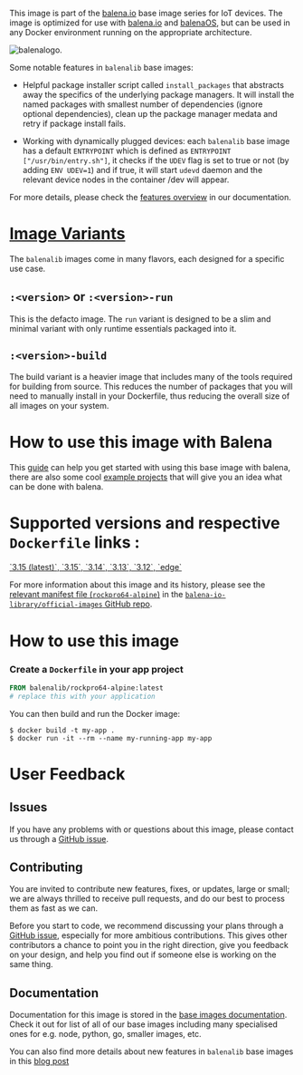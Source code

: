 <!-- THIS IS AUTO-GENERATED CONTENT. DO NOT MANUALLY EDIT. -->

This image is part of the [balena.io][balena] base image series for IoT devices. The image is optimized for use with [balena.io][balena] and [balenaOS][balena-os], but can be used in any Docker environment running on the appropriate architecture.

![balenalogo](https://avatars2.githubusercontent.com/u/6157842?s=200&v=4).

Some notable features in `balenalib` base images:

- Helpful package installer script called `install_packages` that abstracts away the specifics of the underlying package managers. It will install the named packages with smallest number of dependencies (ignore optional dependencies), clean up the package manager medata and retry if package install fails.

- Working with dynamically plugged devices: each `balenalib` base image has a default `ENTRYPOINT` which is defined as `ENTRYPOINT ["/usr/bin/entry.sh"]`, it checks if the `UDEV` flag is set to true or not (by adding `ENV UDEV=1`) and if true, it will start `udevd` daemon and the relevant device nodes in the container /dev will appear.

For more details, please check the [features overview](https://www.balena.io/docs/reference/base-images/base-images/#features-overview) in our documentation.

# [Image Variants][variants]

The `balenalib` images come in many flavors, each designed for a specific use case.

## `:<version>` or `:<version>-run`

This is the defacto image. The `run` variant is designed to be a slim and minimal variant with only runtime essentials packaged into it.

## `:<version>-build`

The build variant is a heavier image that includes many of the tools required for building from source. This reduces the number of packages that you will need to manually install in your Dockerfile, thus reducing the overall size of all images on your system.

[variants]: https://www.balena.io/docs/reference/base-images/base-images/#run-vs-build?ref=dockerhub

# How to use this image with Balena

This [guide][getting-started] can help you get started with using this base image with balena, there are also some cool [example projects][example-projects] that will give you an idea what can be done with balena.

# Supported versions and respective `Dockerfile` links :

[&#x60;3.15 (latest)&#x60;, &#x60;3.15&#x60;, &#x60;3.14&#x60;, &#x60;3.13&#x60;, &#x60;3.12&#x60;, &#x60;edge&#x60;](https://github.com/balena-io-library/base-images/tree/master/balena-base-images/device-base/rockpro64/alpine/)

For more information about this image and its history, please see the [relevant manifest file (`rockpro64-alpine`)](https://github.com/balena-io-library/official-images/blob/master/library/rockpro64-alpine) in the [`balena-io-library/official-images` GitHub repo](https://github.com/balena-io-library/official-images).

# How to use this image

### Create a `Dockerfile` in your app project

```dockerfile
FROM balenalib/rockpro64-alpine:latest
# replace this with your application
```

You can then build and run the Docker image:

```console
$ docker build -t my-app .
$ docker run -it --rm --name my-running-app my-app
```

[example-projects]: https://www.balena.io/docs/learn/getting-started/rockpro64/nodejs/#example-projects?ref=dockerhub
[getting-started]: https://www.balena.io/docs/learn/getting-started/rockpro64/nodejs/?ref=dockerhub

# User Feedback

## Issues

If you have any problems with or questions about this image, please contact us through a [GitHub issue](https://github.com/balena-io-library/base-images/issues).

## Contributing

You are invited to contribute new features, fixes, or updates, large or small; we are always thrilled to receive pull requests, and do our best to process them as fast as we can.

Before you start to code, we recommend discussing your plans through a [GitHub issue](https://github.com/balena-io-library/base-images/issues), especially for more ambitious contributions. This gives other contributors a chance to point you in the right direction, give you feedback on your design, and help you find out if someone else is working on the same thing.

## Documentation

Documentation for this image is stored in the [base images documentation][docs]. Check it out for list of all of our base images including many specialised ones for e.g. node, python, go, smaller images, etc.

You can also find more details about new features in `balenalib` base images in this [blog post][migration-docs]

[docs]: https://www.balena.io/docs/reference/base-images/base-images/#balena-base-images?ref=dockerhub
[variants]: https://www.balena.io/docs/reference/base-images/base-images/#run-vs-build?ref=dockerhub
[migration-docs]: https://www.balena.io/blog/new-year-new-balena-base-images/?ref=dockerhub
[balena]: https://balena.io/?ref=dockerhub
[balena-os]: https://www.balena.io/os/?ref=dockerhub